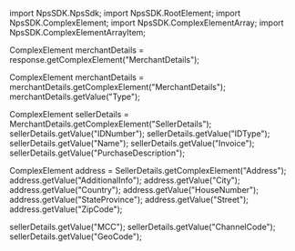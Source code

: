import NpsSDK.NpsSdk;
import NpsSDK.RootElement;
import NpsSDK.ComplexElement;
import NpsSDK.ComplexElementArray;
import NpsSDK.ComplexElementArrayItem;

ComplexElement merchantDetails = response.getComplexElement("MerchantDetails");


ComplexElement merchantDetails = merchantDetails.getComplexElement("MerchantDetails");
merchantDetails.getValue("Type");

ComplexElement sellerDetails = MerchantDetails.getComplexElement("SellerDetails");
sellerDetails.getValue("IDNumber");
sellerDetails.getValue("IDType");
sellerDetails.getValue("Name");
sellerDetails.getValue("Invoice");
sellerDetails.getValue("PurchaseDescription");

ComplexElement address = SellerDetails.getComplexElement("Address");
address.getValue("AdditionalInfo");
address.getValue("City");
address.getValue("Country");
address.getValue("HouseNumber");
address.getValue("StateProvince");
address.getValue("Street");
address.getValue("ZipCode");

sellerDetails.getValue("MCC");
sellerDetails.getValue("ChannelCode");
sellerDetails.getValue("GeoCode");


